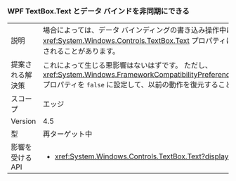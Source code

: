### <a name="wpf-textboxtext-can-be-out-of-sync-with-databinding"></a>WPF TextBox.Text とデータ バインドを非同期にできる

|   |   |
|---|---|
|説明|場合によっては、データ バインディングの書き込み操作中にプロパティが変更された場合、<xref:System.Windows.Controls.TextBox.Text> プロパティにデータ バインディング プロパティ値の以前の値が反映されることがあります。|
|提案される解決策|これによって生じる悪影響はないはずです。 ただし、<xref:System.Windows.FrameworkCompatibilityPreferences.KeepTextBoxDisplaySynchronizedWithTextProperty> プロパティを <code>false</code> に設定して、以前の動作を復元することは可能です。|
|スコープ|エッジ|
|Version|4.5|
|型|再ターゲット中|
|影響を受ける API|<ul><li><xref:System.Windows.Controls.TextBox.Text?displayProperty=nameWithType></li></ul>|

